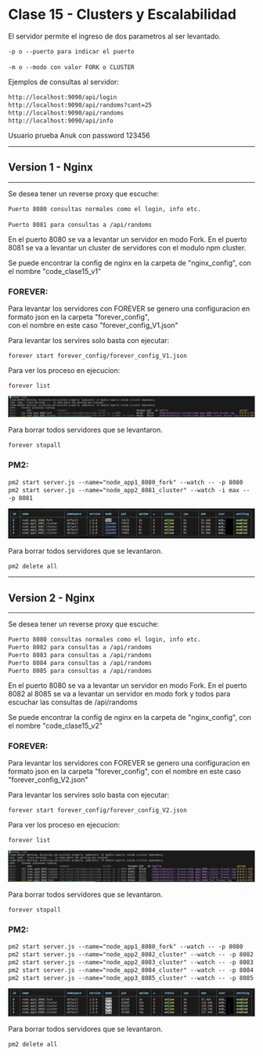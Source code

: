 # Clase 15 - Clusters y Escalabilidad

El servidor permite el ingreso de dos parametros al ser levantado.  

    -p o --puerto para indicar el puerto

    -m o --modo con valor FORK o CLUSTER
 

Ejemplos de consultas al servidor:

    http://localhost:9090/api/login
    http://localhost:9090/api/randoms?cant=25
    http://localhost:9090/api/randoms
    http://localhost:9090/api/info

Usuario prueba Anuk con password 123456

------------------------
## Version 1 - Nginx  
------------------------  

Se desea tener un reverse proxy que escuche:  

    Puerto 8080 consultas normales como el login, info etc.

    Puerto 8081 para consultas a /api/randoms


En el puerto 8080 se va a levantar un servidor en modo Fork.
En el puerto 8081 se va a levantar un cluster de servidores con el modulo npm cluster.  

Se puede encontrar la config de nginx en la carpeta  de "nginx_config", con el nombre "code_clase15_v1"  


### **FOREVER:**  

Para levantar los servidores con FOREVER se genero una configuracion en formato json en la carpeta "forever_config",  
con el nombre en este caso "forever_config_V1.json"  

Para levantar los servires solo basta con ejecutar:  


    forever start forever_config/forever_config_V1.json


Para ver los proceso en ejecucion:  

    forever list

![Esta es una imagen](./assets/forever_1.jpg)

Para borrar todos servidores que se levantaron.

    forever stopall

### **PM2:**  

    pm2 start server.js --name="node_app1_8080_fork" --watch -- -p 8080
    pm2 start server.js --name="node_app2_8081_cluster" --watch -i max -- -p 8081


![Esta es una imagen](./assets/pm2_1.jpg)

Para borrar todos servidores que se levantaron.

    pm2 delete all



------------------------
## Version 2 - Nginx 
------------------------




Se desea tener un reverse proxy que escuche:

    Puerto 8080 consultas normales como el login, info etc.
    Puerto 8082 para consultas a /api/randoms
    Puerto 8083 para consultas a /api/randoms
    Puerto 8084 para consultas a /api/randoms
    Puerto 8085 para consultas a /api/randoms

En el puerto 8080 se va a levantar un servidor en modo Fork.
En el puerto 8082 al 8085 se va a levantar un servidor en modo fork y todos para escuchar las consultas de /api/randoms

Se puede encontrar la config de nginx en la carpeta  de "nginx_config", con el nombre "code_clase15_v2"





### **FOREVER:**

Para levantar los servidores con FOREVER se genero una configuracion en formato json en la carpeta "forever_config", con el nombre en este
caso "forever_config_V2.json"

Para levantar los servires solo basta con ejecutar:

    forever start forever_config/forever_config_V2.json

Para ver los proceso en ejecucion:

    forever list

![Esta es una imagen](./assets/forever_2.jpg)

Para borrar todos servidores que se levantaron.

    forever stopall



### **PM2:**

    pm2 start server.js --name="node_app1_8080_fork" --watch -- -p 8080
    pm2 start server.js --name="node_app2_8082_cluster" --watch -- -p 8082
    pm2 start server.js --name="node_app2_8083_cluster" --watch -- -p 8083
    pm2 start server.js --name="node_app2_8084_cluster" --watch -- -p 8084
    pm2 start server.js --name="node_app3_8085_cluster" --watch -- -p 8085


![Esta es una imagen](./assets/pm2_2.jpg)

Para borrar todos servidores que se levantaron.

    pm2 delete all


